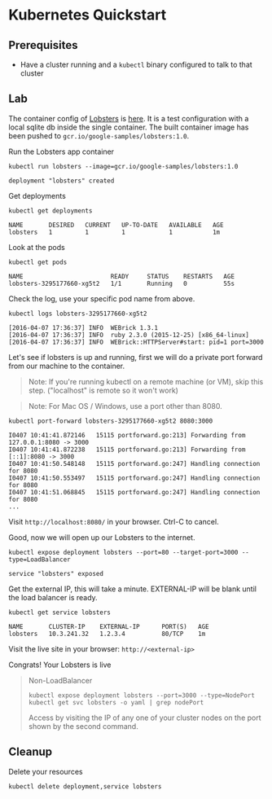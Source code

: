 # Kubernetes Quickstart

## Prerequisites

* Have a cluster running and a `kubectl` binary configured to talk to
  that cluster

## Lab

The container config of [Lobsters](https://github.com/jcs/lobsters) is
[here](lobsters/). It is a test configuration with a local sqlite db
inside the single container. The built container image has been pushed
to `gcr.io/google-samples/lobsters:1.0`.

Run the Lobsters app container

<!-- START bash -->
```
kubectl run lobsters --image=gcr.io/google-samples/lobsters:1.0
```
<!-- END bash -->

```
deployment "lobsters" created
```

Get deployments

```
kubectl get deployments
```

```
NAME       DESIRED   CURRENT   UP-TO-DATE   AVAILABLE   AGE
lobsters   1         1         1            1           1m
```

Look at the pods
<!-- START bash -->
```
kubectl get pods
```
<!-- END bash -->

```
NAME                        READY     STATUS    RESTARTS   AGE
lobsters-3295177660-xg5t2   1/1       Running   0          55s
```

Check the log, use your specific pod name from above.

```
kubectl logs lobsters-3295177660-xg5t2
```

```
[2016-04-07 17:36:37] INFO  WEBrick 1.3.1
[2016-04-07 17:36:37] INFO  ruby 2.3.0 (2015-12-25) [x86_64-linux]
[2016-04-07 17:36:37] INFO  WEBrick::HTTPServer#start: pid=1 port=3000
```

Let's see if lobsters is up and running, first we will do a private
port forward from our machine to the container.

> Note: If you're running kubectl on a remote machine (or VM), skip
> this step. ("localhost" is remote so it won't work)

> Note: For Mac OS / Windows, use a port other than 8080.

```
kubectl port-forward lobsters-3295177660-xg5t2 8080:3000
```

```
I0407 10:41:41.872146   15115 portforward.go:213] Forwarding from 127.0.0.1:8080 -> 3000
I0407 10:41:41.872238   15115 portforward.go:213] Forwarding from [::1]:8080 -> 3000
I0407 10:41:50.548148   15115 portforward.go:247] Handling connection for 8080
I0407 10:41:50.553497   15115 portforward.go:247] Handling connection for 8080
I0407 10:41:51.068845   15115 portforward.go:247] Handling connection for 8080
...
```

Visit `http://localhost:8080/` in your browser. Ctrl-C to cancel.

Good, now we will open up our Lobsters to the internet.

<!-- START bash -->
```
kubectl expose deployment lobsters --port=80 --target-port=3000 --type=LoadBalancer
```
<!-- END bash -->

```
service "lobsters" exposed
```

Get the external IP, this will take a minute. EXTERNAL-IP will be blank until the load balancer is ready.

```
kubectl get service lobsters
```

```
NAME       CLUSTER-IP    EXTERNAL-IP      PORT(S)   AGE
lobsters   10.3.241.32   1.2.3.4          80/TCP    1m
```

Visit the live site in your browser: `http://<external-ip>`

Congrats! Your Lobsters is live

> Non-LoadBalancer
>
> ```
> kubectl expose deployment lobsters --port=3000 --type=NodePort
> kubectl get svc lobsters -o yaml | grep nodePort
> ```
>
> Access by visiting the IP of any one of your cluster nodes on the
> port shown by the second command.

## Cleanup

Delete your resources

<!-- START bash -->
```
kubectl delete deployment,service lobsters
```
<!-- END bash -->

